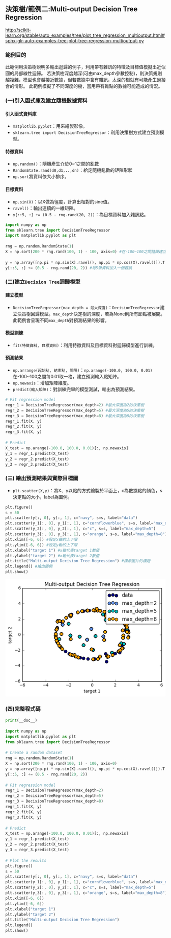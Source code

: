 
## 決策樹/範例二:Multi-output Decision Tree Regression
http://scikit-learn.org/stable/auto_examples/tree/plot_tree_regression_multioutput.html#sphx-glr-auto-examples-tree-plot-tree-regression-multioutput-py

### 範例目的
此範例用決策樹說明多輸出迴歸的例子，利用帶有雜訊的特徵及目標值模擬出近似圓的局部線性迴歸。
若決策樹深度越深(可由max_depth參數控制)，則決策規則越複雜，模型也會越接近數據，但若數據中含有雜訊，太深的樹就有可能產生過擬合的情形。
此範例模擬了不同深度的樹，當用帶有雜點的數據可能造成的情況。

### (一)引入函式庫及建立隨機數據資料
#### 引入函式資料庫
* `matplotlib.pyplot`：用來繪製影像。<br />
* `sklearn.tree import DecisionTreeRegressor`：利用決策樹方式建立預測模型。<br />

#### 特徵資料
* `np.random()`：隨機產生介於0~1之間的亂數<br />
* `RandomState.rand(d0,d1,..,dn)`：給定隨機亂數的矩陣形狀<br />
* `np.sort`將資料依大小排序。<br />

#### 目標資料
* `np.sin(X)`：以X做為徑度，計算出相對的sine值。<br />
* `ravel()`：輸出連續的一維矩陣。<br />
* `y[::5, :] += (0.5 - rng.rand(20, 2))`：為目標資料加入雜訊點。<br />

```python
import numpy as np
from sklearn.tree import DecisionTreeRegressor
import matplotlib.pyplot as plt

rng = np.random.RandomState(1)
X = np.sort(200 * rng.rand(100, 1) - 100, axis=0) #在-100~100之間隨機建立100個點

y = np.array([np.pi * np.sin(X).ravel(), np.pi * np.cos(X).ravel()]).T #每個X產生兩個輸出分別為sine及cosine值，並存於y中
y[::5, :] += (0.5 - rng.rand(20, 2)) #每5筆資料加入一個雜訊
```

### (二)建立`Decision Tree`迴歸模型
#### 建立模型
* `DecisionTreeRegressor(max_depth = 最大深度)`：`DecisionTreeRegressor`建立決策樹回歸模型。`max_depth`決定樹的深度，若為None則所有節點被展開。此範例會呈現不同`max_depth`對預測結果的影響。

#### 模型訓練
* `fit(特徵資料, 目標資料)`：利用特徵資料及目標資料對迴歸模型進行訓練。<br />

#### 預測結果
* `np.arrange(起始點, 結束點, 間隔)`：`np.arange(-100.0, 100.0, 0.01)`在-100~100之間每0.01取一格，建立預測輸入點矩陣。<br />
* `np.newaxis`：增加矩陣維度。<br />
* `predict(輸入矩陣)`：對訓練完畢的模型測試，輸出為預測結果。<br />

```python
# Fit regression model
regr_1 = DecisionTreeRegressor(max_depth=2) #最大深度為2的決策樹
regr_2 = DecisionTreeRegressor(max_depth=5) #最大深度為5的決策樹
regr_3 = DecisionTreeRegressor(max_depth=8) #最大深度為8的決策樹
regr_1.fit(X, y)
regr_2.fit(X, y)
regr_3.fit(X, y)

# Predict
X_test = np.arange(-100.0, 100.0, 0.01)[:, np.newaxis]
y_1 = regr_1.predict(X_test)
y_2 = regr_2.predict(X_test)
y_3 = regr_3.predict(X_test)
```

### (三) 繪出預測結果與實際目標圖
* `plt.scatter(X,y)`：將X、y以點的方式繪製於平面上，c為數據點的顏色，s決定點的大小，label為圖例。<br />


```python
plt.figure()
s = 50
plt.scatter(y[:, 0], y[:, 1], c="navy", s=s, label="data")
plt.scatter(y_1[:, 0], y_1[:, 1], c="cornflowerblue", s=s, label="max_depth=2")
plt.scatter(y_2[:, 0], y_2[:, 1], c="c", s=s, label="max_depth=5")
plt.scatter(y_3[:, 0], y_3[:, 1], c="orange", s=s, label="max_depth=8")
plt.xlim([-6, 6]) #設定x軸的上下限
plt.ylim([-6, 6]) #設定y軸的上下限
plt.xlabel("target 1") #x軸代表target 1數值
plt.ylabel("target 2") #x軸代表target 2數值
plt.title("Multi-output Decision Tree Regression") #標示圖片的標題
plt.legend() #繪出圖例
plt.show()
```

![](./image/multi-outputDecisionTreeRegression.png)

### (四)完整程式碼

```python
print(__doc__)

import numpy as np
import matplotlib.pyplot as plt
from sklearn.tree import DecisionTreeRegressor

# Create a random dataset
rng = np.random.RandomState(1)
X = np.sort(200 * rng.rand(100, 1) - 100, axis=0)
y = np.array([np.pi * np.sin(X).ravel(), np.pi * np.cos(X).ravel()]).T
y[::5, :] += (0.5 - rng.rand(20, 2))

# Fit regression model
regr_1 = DecisionTreeRegressor(max_depth=2)
regr_2 = DecisionTreeRegressor(max_depth=5)
regr_3 = DecisionTreeRegressor(max_depth=8)
regr_1.fit(X, y)
regr_2.fit(X, y)
regr_3.fit(X, y)

# Predict
X_test = np.arange(-100.0, 100.0, 0.01)[:, np.newaxis]
y_1 = regr_1.predict(X_test)
y_2 = regr_2.predict(X_test)
y_3 = regr_3.predict(X_test)

# Plot the results
plt.figure()
s = 50
plt.scatter(y[:, 0], y[:, 1], c="navy", s=s, label="data")
plt.scatter(y_1[:, 0], y_1[:, 1], c="cornflowerblue", s=s, label="max_depth=2")
plt.scatter(y_2[:, 0], y_2[:, 1], c="c", s=s, label="max_depth=5")
plt.scatter(y_3[:, 0], y_3[:, 1], c="orange", s=s, label="max_depth=8")
plt.xlim([-6, 6])
plt.ylim([-6, 6])
plt.xlabel("target 1")
plt.ylabel("target 2")
plt.title("Multi-output Decision Tree Regression")
plt.legend()
plt.show()
```


```python

```
